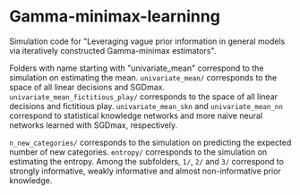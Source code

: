 # Gamma-minimax-learninng

Simulation code for "Leveraging vague prior information in general models via iteratively constructed Gamma-minimax estimators".

Folders with name starting with "univariate_mean" correspond to the simulation on estimating the mean. `univariate_mean/` corresponds to the space of all linear decisions and SGDmax. `univariate_mean_fictitious_play/` corresponds to the space of all linear decisions and fictitious play. `univariate_mean_skn` and `univariate_mean_nn` correspond to statistical knowledge networks and more naive neural networks learned with SGDmax, respectively.

`n_new_categories/` corresponds to the simulation on predicting the expected number of new categories. `entropy/` corresponds to the simulation on estimating the entropy. Among the subfolders, `1/`, `2/` and `3/` correspond to strongly informative, weakly informative and almost non-informative prior knowledge.
